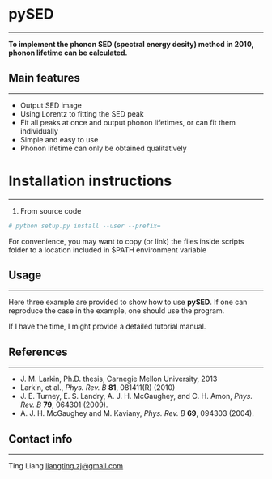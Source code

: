 # pySED
--------------------------
**To implement the phonon SED (spectral energy desity) method in 2010, phonon lifetime can be calculated.** 

## Main features
-------------
- Output SED image 
- Using Lorentz to fitting the SED peak 
- Fit all peaks at once and output phonon lifetimes, or can fit them individually
- Simple and easy to use
- Phonon lifetime can only be obtained qualitatively

# Installation instructions
--------------------------

1) From source code
```python
# python setup.py install --user --prefix=
```

For convenience, you may want to copy (or link) the files inside scripts
folder to a location included in $PATH environment variable

## Usage
--------------------------
Here three example are provided to show how to use **pySED**. 
If one can reproduce the case in the example, one should use the program.

If I have the time, I might provide a detailed tutorial manual.

## References
--------------------------
* J. M. Larkin, Ph.D. thesis, Carnegie Mellon University, 2013
* Larkin, et al., *Phys. Rev. B* **81**, 081411(R) (2010)
* J. E. Turney, E. S. Landry, A. J. H. McGaughey, and C. H. Amon, *Phys. Rev. B* **79**, 064301 (2009).
* A. J. H. McGaughey and M. Kaviany, *Phys. Rev. B* **69**, 094303 (2004).


## Contact info
---------------------------------------------------------
Ting Liang
liangting.zj@gmail.com


